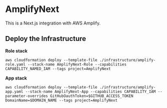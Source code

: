 # AmplifyNext
This is a Next.js integration with AWS Amplify.
## Deploy the Infrastructure

**Role stack**
```
aws cloudformation deploy --template-file ./infrastructure/amplify-role.yaml --stack-name AmplifyNext-Role --capabilities CAPABILITY_NAMED_IAM --tags project=AmplifyNext
```

**App stack**
```
aws cloudformation deploy --template-file ./infrastructure/amplify-app.yaml --stack-name AmplifyNext-App --capabilities CAPABILITY_IAM --parameter-overrides GitHubOauthToken=$GITHUB_ACCESS_TOKEN DomainName=$DOMAIN_NAME --tags project=AmplifyNext
```
